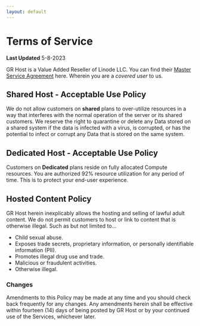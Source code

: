 ```yaml
---
layout: default
---
```

# Terms of Service

**Last Updated** 5-8-2023

GR Host is a Value Added Reseller of Linode LLC. You can find their [Master Service Agreement](https://www.linode.com/legal/) here. Wherein you are a _covered user_ to us.

## Shared Host - Acceptable Use Policy

We do not allow customers on **shared** plans to over-utilize resources in a way that interferes with the normal operation of the server or its shared customers. We reserve the right to quarantine or delete any Data stored on a shared system if the data is infected with a virus, is corrupted, or has the potential to infect or corrupt any Data that is stored on the same system.

## Dedicated Host - Acceptable Use Policy

Customers on **Dedicated** plans reside on fully allocated Compute resources. You are authorized 92% resource utilization for any period of time. This is to protect your end-user experience.

## Hosted Content Policy

GR Host herein inexplicably allows the hosting and selling of lawful adult content. We do not permit customers to host or link to content that is otherwise illegal. Such as but not limited to...

- Child sexual abuse.
- Exposes trade secrets, proprietary information, or personally identifiable information (PII).
- Promotes illegal drug use and trade.
- Malicious or fraudulent activities.
- Otherwise illegal.

### Changes

Amendments to this Policy may be made at any time and you should check back frequently for any changes. Any amendments herein shall be effective within fourteen (14) days of being posted by GR Host or by your continued use of the Services, whichever later.
